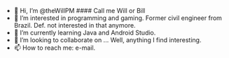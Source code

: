 - 👋 Hi, I’m @theWillPM  #### Call me Will or Bill
- 👀 I’m interested in programming and gaming. Former civil engineer from Brazil. Def. not interested in that anymore.
- 🌱 I’m currently learning Java and Android Studio.
- 💞️ I’m looking to collaborate on ... Well, anything I find interesting.
- 📫 How to reach me: e-mail.

<!---
theWillPM/theWillPM is a ✨ special ✨ repository because its `README.md` (this file) appears on your GitHub profile.
You can click the Preview link to take a look at your changes.
--->
